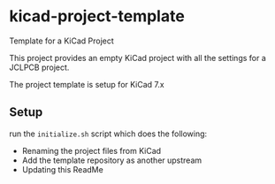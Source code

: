 # kicad-project-template
Template for a KiCad Project 

This project provides an empty KiCad project with all the settings for 
a JCLPCB project.

The project template is setup for KiCad 7.x

## Setup 

run the ```initialize.sh``` script which does the following:

  - Renaming the project files from KiCad
  - Add the template repository as another upstream
  - Updating this ReadMe
